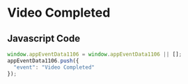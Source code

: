 # Video Completed

## Javascript Code
```js
window.appEventData1106 = window.appEventData1106 || [];
appEventData1106.push({
  "event": "Video Completed"
});
```




